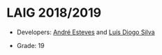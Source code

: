 # LAIG 2018/2019

* Developers: [André Esteves](www.github.com/EstevesAndre) and [Luís Diogo Silva](www.github.com/luisdiogo98)

* Grade: 19

